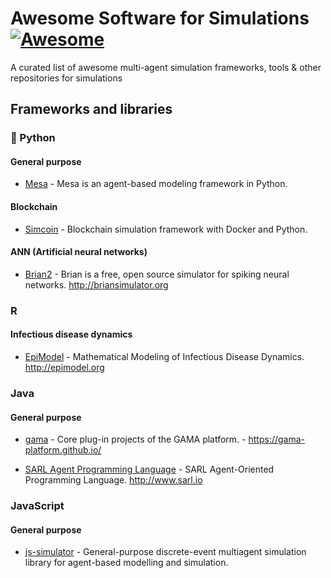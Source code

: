 # Awesome Software for Simulations [![Awesome](https://cdn.rawgit.com/sindresorhus/awesome/d7305f38d29fed78fa85652e3a63e154dd8e8829/media/badge.svg)](https://github.com/sindresorhus/awesome)

A curated list of awesome multi-agent simulation frameworks, tools &amp; other repositories for simulations

## Frameworks and libraries

### :snake: Python

#### General purpose

* [Mesa](https://github.com/projectmesa/mesa) - Mesa is an agent-based modeling framework in Python.

#### Blockchain

* [Simcoin](https://github.com/sbaresearch/simcoin) - Blockchain simulation framework with Docker and Python.

#### ANN (Artificial neural networks)

* [Brian2](https://github.com/brian-team/brian2) - Brian is a free, open source simulator for spiking neural networks. http://briansimulator.org

### R

#### Infectious disease dynamics

* [EpiModel](https://github.com/statnet/EpiModel) - Mathematical Modeling of Infectious Disease Dynamics. http://epimodel.org

### Java

#### General purpose

* [gama](https://github.com/gama-platform/gama) - Core plug-in projects of the GAMA platform. - https://gama-platform.github.io/

* [SARL Agent Programming Language](https://github.com/sarl/sarl) - SARL Agent-Oriented Programming Language. http://www.sarl.io

### JavaScript

#### General purpose

* [js-simulator](https://github.com/chen0040/js-simulator) - General-purpose discrete-event multiagent simulation library for agent-based modelling and simulation.
